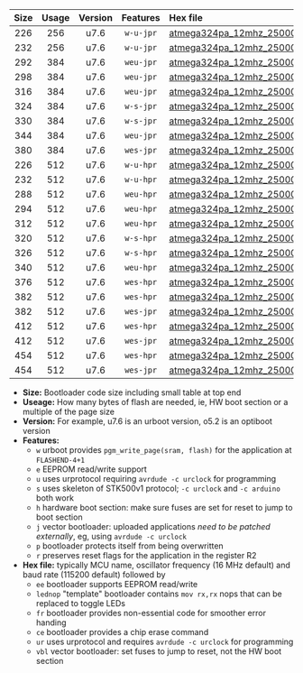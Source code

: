|Size|Usage|Version|Features|Hex file|
|:-:|:-:|:-:|:-:|:--|
|226|256|u7.6|`w-u-jpr`|[atmega324pa_12mhz_250000bps_ur_vbl.hex](https://raw.githubusercontent.com/stefanrueger/urboot/main//atmega324pa_12mhz_250000bps_ur_vbl.hex)|
|232|256|u7.6|`w-u-jpr`|[atmega324pa_12mhz_250000bps_lednop_ur_vbl.hex](https://raw.githubusercontent.com/stefanrueger/urboot/main//atmega324pa_12mhz_250000bps_lednop_ur_vbl.hex)|
|292|384|u7.6|`weu-jpr`|[atmega324pa_12mhz_250000bps_ee_ur_vbl.hex](https://raw.githubusercontent.com/stefanrueger/urboot/main//atmega324pa_12mhz_250000bps_ee_ur_vbl.hex)|
|298|384|u7.6|`weu-jpr`|[atmega324pa_12mhz_250000bps_ee_lednop_ur_vbl.hex](https://raw.githubusercontent.com/stefanrueger/urboot/main//atmega324pa_12mhz_250000bps_ee_lednop_ur_vbl.hex)|
|316|384|u7.6|`weu-jpr`|[atmega324pa_12mhz_250000bps_ee_lednop_fr_ur_vbl.hex](https://raw.githubusercontent.com/stefanrueger/urboot/main//atmega324pa_12mhz_250000bps_ee_lednop_fr_ur_vbl.hex)|
|324|384|u7.6|`w-s-jpr`|[atmega324pa_12mhz_250000bps_vbl.hex](https://raw.githubusercontent.com/stefanrueger/urboot/main//atmega324pa_12mhz_250000bps_vbl.hex)|
|330|384|u7.6|`w-s-jpr`|[atmega324pa_12mhz_250000bps_lednop_vbl.hex](https://raw.githubusercontent.com/stefanrueger/urboot/main//atmega324pa_12mhz_250000bps_lednop_vbl.hex)|
|344|384|u7.6|`weu-jpr`|[atmega324pa_12mhz_250000bps_ee_lednop_fr_ce_ur_vbl.hex](https://raw.githubusercontent.com/stefanrueger/urboot/main//atmega324pa_12mhz_250000bps_ee_lednop_fr_ce_ur_vbl.hex)|
|380|384|u7.6|`wes-jpr`|[atmega324pa_12mhz_250000bps_ee_vbl.hex](https://raw.githubusercontent.com/stefanrueger/urboot/main//atmega324pa_12mhz_250000bps_ee_vbl.hex)|
|226|512|u7.6|`w-u-hpr`|[atmega324pa_12mhz_250000bps_ur.hex](https://raw.githubusercontent.com/stefanrueger/urboot/main//atmega324pa_12mhz_250000bps_ur.hex)|
|232|512|u7.6|`w-u-hpr`|[atmega324pa_12mhz_250000bps_lednop_ur.hex](https://raw.githubusercontent.com/stefanrueger/urboot/main//atmega324pa_12mhz_250000bps_lednop_ur.hex)|
|288|512|u7.6|`weu-hpr`|[atmega324pa_12mhz_250000bps_ee_ur.hex](https://raw.githubusercontent.com/stefanrueger/urboot/main//atmega324pa_12mhz_250000bps_ee_ur.hex)|
|294|512|u7.6|`weu-hpr`|[atmega324pa_12mhz_250000bps_ee_lednop_ur.hex](https://raw.githubusercontent.com/stefanrueger/urboot/main//atmega324pa_12mhz_250000bps_ee_lednop_ur.hex)|
|312|512|u7.6|`weu-hpr`|[atmega324pa_12mhz_250000bps_ee_lednop_fr_ur.hex](https://raw.githubusercontent.com/stefanrueger/urboot/main//atmega324pa_12mhz_250000bps_ee_lednop_fr_ur.hex)|
|320|512|u7.6|`w-s-hpr`|[atmega324pa_12mhz_250000bps.hex](https://raw.githubusercontent.com/stefanrueger/urboot/main//atmega324pa_12mhz_250000bps.hex)|
|326|512|u7.6|`w-s-hpr`|[atmega324pa_12mhz_250000bps_lednop.hex](https://raw.githubusercontent.com/stefanrueger/urboot/main//atmega324pa_12mhz_250000bps_lednop.hex)|
|340|512|u7.6|`weu-hpr`|[atmega324pa_12mhz_250000bps_ee_lednop_fr_ce_ur.hex](https://raw.githubusercontent.com/stefanrueger/urboot/main//atmega324pa_12mhz_250000bps_ee_lednop_fr_ce_ur.hex)|
|376|512|u7.6|`wes-hpr`|[atmega324pa_12mhz_250000bps_ee.hex](https://raw.githubusercontent.com/stefanrueger/urboot/main//atmega324pa_12mhz_250000bps_ee.hex)|
|382|512|u7.6|`wes-hpr`|[atmega324pa_12mhz_250000bps_ee_lednop.hex](https://raw.githubusercontent.com/stefanrueger/urboot/main//atmega324pa_12mhz_250000bps_ee_lednop.hex)|
|382|512|u7.6|`wes-jpr`|[atmega324pa_12mhz_250000bps_ee_lednop_vbl.hex](https://raw.githubusercontent.com/stefanrueger/urboot/main//atmega324pa_12mhz_250000bps_ee_lednop_vbl.hex)|
|412|512|u7.6|`wes-hpr`|[atmega324pa_12mhz_250000bps_ee_lednop_fr.hex](https://raw.githubusercontent.com/stefanrueger/urboot/main//atmega324pa_12mhz_250000bps_ee_lednop_fr.hex)|
|412|512|u7.6|`wes-jpr`|[atmega324pa_12mhz_250000bps_ee_lednop_fr_vbl.hex](https://raw.githubusercontent.com/stefanrueger/urboot/main//atmega324pa_12mhz_250000bps_ee_lednop_fr_vbl.hex)|
|454|512|u7.6|`wes-hpr`|[atmega324pa_12mhz_250000bps_ee_lednop_fr_ce.hex](https://raw.githubusercontent.com/stefanrueger/urboot/main//atmega324pa_12mhz_250000bps_ee_lednop_fr_ce.hex)|
|454|512|u7.6|`wes-jpr`|[atmega324pa_12mhz_250000bps_ee_lednop_fr_ce_vbl.hex](https://raw.githubusercontent.com/stefanrueger/urboot/main//atmega324pa_12mhz_250000bps_ee_lednop_fr_ce_vbl.hex)|

- **Size:** Bootloader code size including small table at top end
- **Useage:** How many bytes of flash are needed, ie, HW boot section or a multiple of the page size
- **Version:** For example, u7.6 is an urboot version, o5.2 is an optiboot version
- **Features:**
  + `w` urboot provides `pgm_write_page(sram, flash)` for the application at `FLASHEND-4+1`
  + `e` EEPROM read/write support
  + `u` uses urprotocol requiring `avrdude -c urclock` for programming
  + `s` uses skeleton of STK500v1 protocol; `-c urclock` and `-c arduino` both work
  + `h` hardware boot section: make sure fuses are set for reset to jump to boot section
  + `j` vector bootloader: uploaded applications *need to be patched externally*, eg, using `avrdude -c urclock`
  + `p` bootloader protects itself from being overwritten
  + `r` preserves reset flags for the application in the register R2
- **Hex file:** typically MCU name, oscillator frequency (16 MHz default) and baud rate (115200 default) followed by
  + `ee` bootloader supports EEPROM read/write
  + `lednop` "template" bootloader contains `mov rx,rx` nops that can be replaced to toggle LEDs
  + `fr` bootloader provides non-essential code for smoother error handing
  + `ce` bootloader provides a chip erase command
  + `ur` uses urprotocol and requires `avrdude -c urclock` for programming
  + `vbl` vector bootloader: set fuses to jump to reset, not the HW boot section

